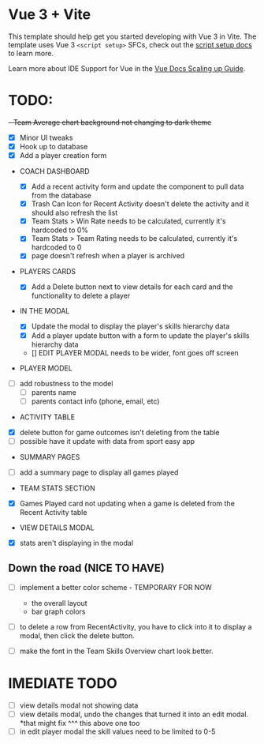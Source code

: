 # Vue 3 + Vite

This template should help get you started developing with Vue 3 in Vite. The template uses Vue 3 `<script setup>` SFCs, check out the [script setup docs](https://v3.vuejs.org/api/sfc-script-setup.html#sfc-script-setup) to learn more.

Learn more about IDE Support for Vue in the [Vue Docs Scaling up Guide](https://vuejs.org/guide/scaling-up/tooling.html#ide-support).

# TODO:

~~- Team Average chart background not changing to dark theme~~

- [x] Minor UI tweaks
- [x] Hook up to database
- [x] Add a player creation form

- COACH DASHBOARD
  - [x] Add a recent activity form and update the component to pull data from the database
  - [x] Trash Can Icon for Recent Activity doesn't delete the activity and it should also refresh the list
  - [x] Team Stats > Win Rate needs to be calculated, currently it's hardcoded to 0%
  - [x] Team Stats > Team Rating needs to be calculated, currently it's hardcoded to 0
  - [x] page doesn't refresh when a player is archived
  
- PLAYERS CARDS
  - [x] Add a Delete button next to view details for each card and the functionality to delete a player

- IN THE MODAL
  - [x] Update the modal to display the player's skills hierarchy data
  - [x] Add a player update button with a form to update the player's skills hierarchy data
  - [] EDIT PLAYER MODAL needs to be wider, font goes off screen
  
- PLAYER MODEL
- [ ] add robustness to the model
  - [ ] parents name
  - [ ] parents contact info (phone, email, etc)
  
- ACTIVITY TABLE
- [x] delete button for game outcomes isn't deleting from the table
- [ ] possible have it update with data from sport easy app
  
- SUMMARY PAGES
- [ ] add a summary page to display all games played

- TEAM STATS SECTION
- [x] Games Played card not updating when a game is deleted from the Recent Activity table

- VIEW DETAILS MODAL
- [x] stats aren't displaying in the modal

## Down the road (NICE TO HAVE)
- [ ] implement a better color scheme - TEMPORARY FOR NOW
  - the overall layout 
  - bar graph colors
- [ ] to delete a row from RecentActivity, you have to click into it to display a modal, then click the delete button.
- [ ] make the font in the Team Skills Overview chart look better.


# IMEDIATE TODO
- [ ] view details modal not showing data
- [ ] view details modal, undo the changes that turned it into an edit modal. *that might fix ^^^ this above one too
- [ ] in edit player modal the skill values need to be limited to 0-5